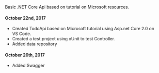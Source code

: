 Basic .NET Core Api based on tutorial on Microsoft resources.


#### October 22nd, 2017
- Created TodoApi based on Microsoft tutorial using Asp.net Core 2.0 on VS Code.
- Created a test project using xUnit to test Controller.
- Added data repository

#### October 26th, 2017
- Added Swagger
